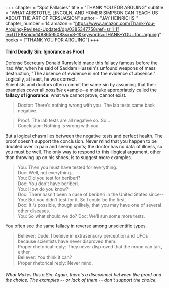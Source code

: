 +++
chapter = "Spot Fallacies"
title = "THANK YOU FOR ARGUING"
subtitle = "WHAT ARISTOTLE, LINCOLN, AND HOMER SIMPSON CAN TEACH US ABOUT THE ART OF PERSUASION"
author = "JAY HEINRICHS "
chapter_number = 14
amazon = "https://www.amazon.com/Thank-You-Arguing-Revised-Updated/dp/0385347758/ref=sr_1_1?ie=UTF8&qid=1488659508&sr=8-1&keywords=THANK+YOU+for+arguing"
books = ["THANK YOU FOR ARGUING"]
+++

#### Third Deadly Sin: Ignorance as Proof
Defense Secretary Donald Rumsfeld made this fallacy famous before the Iraq War, when he said of Saddam Hussein's unfound weapons of mass destruction, "The absence of evidence is not the evidence of absence." Logically, at least, he was correct.  
Scientists and doctors often commit the same sin by assuming that their examples cover all _possible_ example--a mistake appropriately called the **fallacy of ignorance**: what we cannot prove, cannot exist.  
  
  > Doctor: There's nothing wrong with you. The lab tests came back negative.  
    
  > Proof: The lab tests are all negative so. So...  
  > Conclusion: Nothing is wrong with you.  
    
  But a logical chasm lies between the negative tests and perfect health. The proof doesn't support the conclusion. Never mind that you happen to be doubled over in pain and seeing spots; the doctor has no data of illness, so you must be well. The only way to respond to this illogical argument, other than throwing up on his shoes, is to suggest more examples.  
    
> You: Then you must have tested for everything.  
> Doc: Well, not everything...  
> You: Did you test for beriberi?  
> Doc: You don't have beriberi.  
> You: How do you know?  
> Doc: There hasn't been a case of beriberi in the United States since--
> You: But you didn't test for it. So I could be the first.  
> Doc: It _is_ possible, though unlikely, that you may have one of several other diseases.  
> You: So what should we do?
> Doc: We'll run some more tests.  
  
You often see the same fallacy in reverse among unscientific types.  
  
> Believer: Dude, I beleive in extrasensory perception and UFOs because scientists have never disproved them.  
> Proper rhetorical reply: They never disproved that the moon can talk, either.  
> Believer: You think it can?  
> Proper rhetorical reply: Never mind.  

###### What Makes this a Sin: Again, there's a disconnect between the proof and the choice. The examples -- or lack of them -- don't support the choice.  